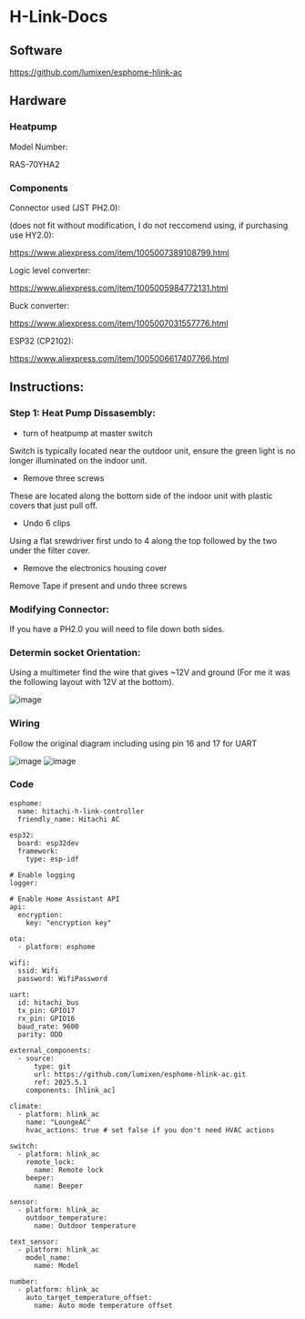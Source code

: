 # H-Link-Docs
## Software

https://github.com/lumixen/esphome-hlink-ac

## Hardware

### Heatpump

Model Number: 

RAS-70YHA2

### Components
Connector used (JST PH2.0):

(does not fit without modification, I do not reccomend using, if purchasing use HY2.0):

https://www.aliexpress.com/item/1005007389108799.html

Logic level converter:

https://www.aliexpress.com/item/1005005984772131.html

Buck converter:

https://www.aliexpress.com/item/1005007031557776.html

ESP32 (CP2102):

https://www.aliexpress.com/item/1005006617407766.html

## Instructions:
### Step 1: Heat Pump Dissasembly:
 - turn of heatpump at master switch

Switch is typically located near the outdoor unit, ensure the green light is no longer illuminated on the indoor unit.

 - Remove three screws

These are located along the bottom side of the indoor unit with  plastic covers that just pull off.

 - Undo 6 clips

Using a flat srewdriver first undo to 4 along the top followed by the two under the filter cover.

 - Remove the electronics housing cover

Remove Tape if present and undo three screws

### Modifying Connector:
If you have a PH2.0 you will need to file down both sides.

### Determin socket Orientation:
Using a multimeter find the wire that gives ~12V and ground (For me it was the following layout with 12V at the bottom).

![image](https://github.com/user-attachments/assets/774b9f2d-0b40-4f59-9ab1-4998cb9af368)

### Wiring
Follow the original diagram including using pin 16 and 17 for UART

![image](https://github.com/user-attachments/assets/f5737485-2d1a-44ac-94b3-189e04d45427)
![image](https://github.com/user-attachments/assets/4ce03b9a-939a-4480-a8fd-891162213673)

### Code

```
esphome:
  name: hitachi-h-link-controller
  friendly_name: Hitachi AC

esp32:
  board: esp32dev
  framework:
    type: esp-idf

# Enable logging
logger:

# Enable Home Assistant API
api:
  encryption:
    key: "encryption key"

ota:
  - platform: esphome

wifi:
  ssid: Wifi
  password: WifiPassword

uart:
  id: hitachi_bus
  tx_pin: GPIO17
  rx_pin: GPIO16
  baud_rate: 9600
  parity: ODD

external_components:
  - source:
      type: git
      url: https://github.com/lumixen/esphome-hlink-ac.git
      ref: 2025.5.1
    components: [hlink_ac]

climate:
  - platform: hlink_ac
    name: "LoungeAC"
    hvac_actions: true # set false if you don't need HVAC actions

switch:
  - platform: hlink_ac
    remote_lock:
      name: Remote lock
    beeper:
      name: Beeper

sensor:
  - platform: hlink_ac
    outdoor_temperature:
      name: Outdoor temperature

text_sensor:
  - platform: hlink_ac
    model_name:
      name: Model

number:
  - platform: hlink_ac
    auto_target_temperature_offset:
      name: Auto mode temperature offset
```

